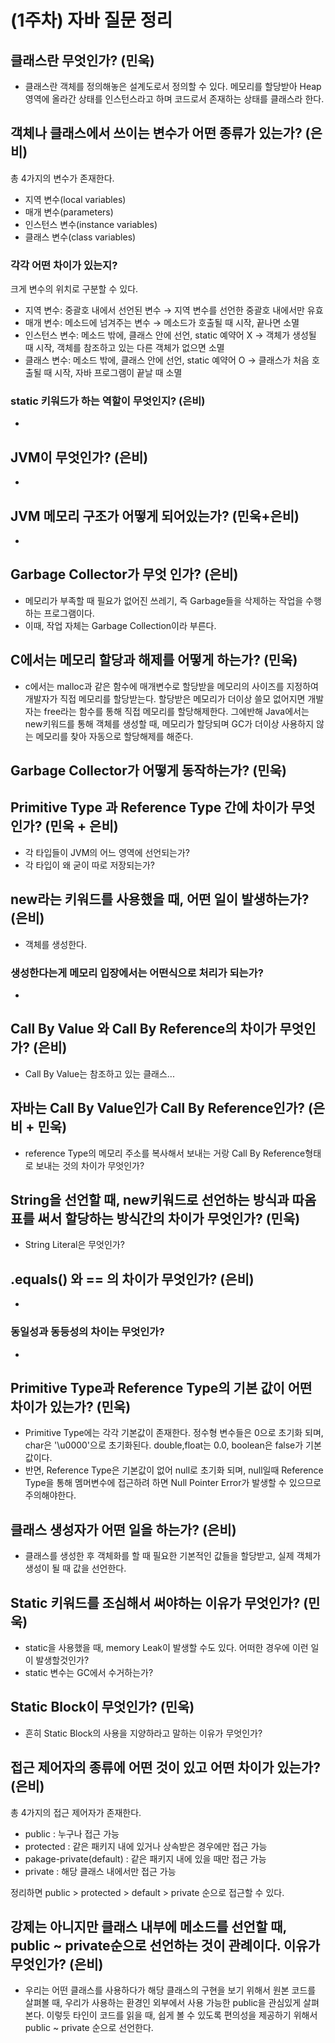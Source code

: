 # (1주차) 자바 질문 정리
## 클래스란 무엇인가? (민욱)
- 클래스란 객체를 정의해놓은 설계도로서 정의할 수 있다.
  메모리를 할당받아 Heap영역에 올라간 상태를 인스턴스라고 하며
  코드로서 존재하는 상태를 클래스라 한다.
## 객체나 클래스에서 쓰이는 변수가 어떤 종류가 있는가? (은비)
총 4가지의 변수가 존재한다.
- 지역 변수(local variables)
- 매개 변수(parameters)
- 인스턴스 변수(instance variables)
- 클래스 변수(class variables)
### 각각 어떤 차이가 있는지?
크게 변수의 위치로 구분할 수 있다.
- 지역 변수: 중괄호 내에서 선언된 변수
→ 지역 변수를 선언한 중괄호 내에서만 유효
- 매개 변수: 메소드에 넘겨주는 변수
→ 메소드가 호출될 때 시작, 끝나면 소멸
- 인스턴스 변수: 메소드 밖에, 클래스 안에 선언, static 예약어 X
→ 객체가 생성될 때 시작, 객체를 참조하고 있는 다른 객체가 없으면 소멸
- 클래스 변수: 메소드 밖에, 클래스 안에 선언, static 예약어 O
→ 클래스가 처음 호출될 때 시작, 자바 프로그램이 끝날 때 소멸

### static 키워드가 하는 역할이 무엇인지? (은비)
- 

## JVM이 무엇인가? (은비)
- 

## JVM 메모리 구조가 어떻게 되어있는가? (민욱+은비)
- 

## Garbage Collector가 무엇 인가? (은비)
- 메모리가 부족할 때 필요가 없어진 쓰레기, 즉 Garbage들을 삭제하는 작업을 수행하는 프로그램이다.
- 이때, 작업 자체는 Garbage Collection이라 부른다.

## C에서는 메모리 할당과 해제를 어떻게 하는가? (민욱)
- c에서는 malloc과 같은 함수에 매개변수로 할당받을 메모리의 사이즈를 지정하여 개발자가 직접 메모리를 할당받는다. 할당받은 메모리가 더이상 쓸모 없어지면 개발자는 free라는 함수를 통해 직접 메모리를 할당해제한다. 그에반해 Java에서는 new키워드를 통해 객체를 생성할 때, 메모리가 할당되며 GC가 더이상 사용하지 않는 메모리를 찾아 자동으로 할당해제를 해준다.
## Garbage Collector가 어떻게 동작하는가? (민욱)

## Primitive Type 과 Reference Type 간에 차이가 무엇인가? (민욱 + 은비)
- 각 타입들이 JVM의 어느 영역에 선언되는가?
- 각 타입이 왜 굳이 따로 저장되는가?

## new라는 키워드를 사용했을 때, 어떤 일이 발생하는가? (은비)
- 객체를 생성한다.
### 생성한다는게 메모리 입장에서는 어떤식으로 처리가 되는가?
- 

## Call By Value 와 Call By Reference의 차이가 무엇인가? (은비)
- Call By Value는 참조하고 있는 클래스...

## 자바는 Call By Value인가 Call By Reference인가? (은비 + 민욱)
- reference Type의 메모리 주소를 복사해서 보내는 거랑 Call By Reference형태로 보내는 것의 차이가 무엇인가?

## String을 선언할 때, new키워드로 선언하는 방식과 따옴표를 써서 할당하는 방식간의 차이가 무엇인가? (민욱)
- String Literal은 무엇인가?

## .equals() 와 == 의 차이가 무엇인가? (은비)
- 
### 동일성과 동등성의 차이는 무엇인가?
- 

## Primitive Type과 Reference Type의 기본 값이 어떤 차이가 있는가? (민욱)
- Primitive Type에는 각각 기본값이 존재한다. 정수형 변수들은 0으로 초기화 되며, char은 '\u0000'으로 초기화된다. double,float는 0.0, boolean은 false가 기본값이다.
- 반면, Reference Type은 기본값이 없어 null로 초기화 되며, null일때 Reference Type을 통해 멤머변수에 접근하려 하면 Null Pointer Error가 발생할 수 있으므로 주의해야한다.

## 클래스 생성자가 어떤 일을 하는가? (은비)
- 클래스를 생성한 후 객체화를 할 때 필요한 기본적인 값들을 할당받고, 실제 객체가 생성이 될 때 값을 선언한다.

## Static 키워드를 조심해서 써야하는 이유가 무엇인가? (민욱)
- static을 사용했을 때, memory Leak이 발생할 수도 있다. 어떠한 경우에 이런 일이 발생할것인가?
- static 변수는 GC에서 수거하는가?

## Static Block이 무엇인가? (민욱)
- 흔히 Static Block의 사용을 지양하라고 말하는 이유가 무엇인가?

## 접근 제어자의 종류에 어떤 것이 있고 어떤 차이가 있는가? (은비)
총 4가지의 접근 제어자가 존재한다.
- public : 누구나 접근 가능
- protected : 같은 패키지 내에 있거나 상속받은 경우에만 접근 가능
- pakage-private(default) : 같은 패키지 내에 있을 때만 접근 가능
- private : 해당 클래스 내에서만 접근 가능

정리하면 public > protected > default > private 순으로 접근할 수 있다.

## 강제는 아니지만 클래스 내부에 메소드를 선언할 때, public ~ private순으로 선언하는 것이 관례이다. 이유가 무엇인가? (은비)
- 우리는 어떤 클래스를 사용하다가 해당 클래스의 구현을 보기 위해서 원본 코드를 살펴볼 때, 우리가 사용하는 환경인 외부에서 사용 가능한 public을 관심있게 살펴본다. 이렇듯 타인이 코드를 읽을 때, 쉽게 볼 수 있도록 편의성을 제공하기 위해서 public ~ private 순으로 선언한다.
